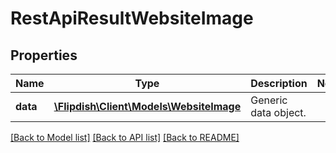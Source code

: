 # RestApiResultWebsiteImage

## Properties
Name | Type | Description | Notes
------------ | ------------- | ------------- | -------------
**data** | [**\Flipdish\Client\Models\WebsiteImage**](WebsiteImage.md) | Generic data object. | 

[[Back to Model list]](../README.md#documentation-for-models) [[Back to API list]](../README.md#documentation-for-api-endpoints) [[Back to README]](../README.md)



